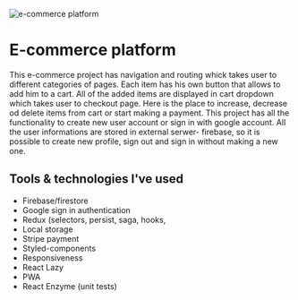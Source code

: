 ![e-commerce platform](src/assets/demo.jpg)

# E-commerce platform

This e-commerce project has navigation and routing whick takes user to different categories of pages. 
Each item has his own button that allows to add him to a cart. 
All of the added items are displayed in cart dropdown which takes user to checkout page. 
Here is the place to increase, decrease od delete items from cart or start making a payment.
This project has all the functionality to create new user account or sign in with google account.
All the user informations are stored in external serwer- firebase, 
so it is possible to create new profile, sign out and sign in without making a new one.


## Tools & technologies I've used
- Firebase/firestore
- Google sign in authentication
- Redux (selectors, persist, saga, hooks, 
- Local storage
- Stripe payment
- Styled-components
- Responsiveness
- React Lazy
- PWA
- React Enzyme (unit tests)
